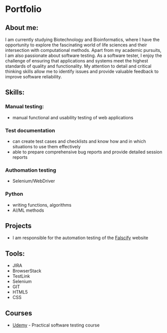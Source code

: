 # Portfolio
## About me:
I am currently studying Biotechnology and Bioinformatics, where I have the opportunity to explore the fascinating world of life sciences and their intersection with computational methods. Apart from my academic pursuits, I am also passionate about software testing. As a software tester, I enjoy the challenge of ensuring that applications and systems meet the highest standards of quality and functionality. My attention to detail and critical thinking skills allow me to identify issues and provide valuable feedback to improve software reliability.

## Skills:
### Manual testing:
- manual functional and usability testing of web applications

### Test documentation
- can create test cases and checklists and know how and in which situations to use them effectively
- able to prepare comprehensive bug reports and provide detailed session reports

### Authomation testing
- Selenium/WebDriver

### Python
- writing functions, algorithms
- AI/ML methods

## Projects
- I am responsible for the automation testing of the [Falscify](https://github.com/Falscify/falscify-testing) website

## Tools:
- JIRA
- BrowserStack
- TestLink
- Selenium
- GIT
- HTML5
- CSS

## Courses
- [Udemy](https://www.udemy.com/course/praktyczny-kurs-testowania-oprogramowania/) - Practical software testing course
